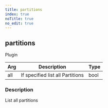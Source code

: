 ```yaml
---
title: partitions
index: true
noTitle: true
no_edit: true
---
```




<div class="vql_item"></div>


## partitions
<span class='vql_type pull-right page-header'>Plugin</span>



<div class="vqlargs"></div>

Arg | Description | Type
----|-------------|-----
all|If specified list all Partitions|bool

### Description

List all partitions

